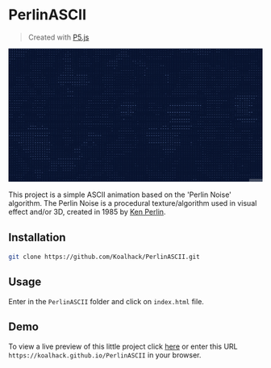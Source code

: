 # PerlinASCII

> Created with [P5.js](https://p5js.org)

![PerlinASCII](./assets/perlin_ascii_banner.gif)

This project is a simple ASCII animation based on the 'Perlin Noise' algorithm.
The Perlin Noise is a procedural texture/algorithm used in visual effect and/or 3D, created in 1985 by [Ken Perlin](https://en.wikipedia.org/wiki/Ken_Perlin).

## Installation

```bash
git clone https://github.com/Koalhack/PerlinASCII.git
```

## Usage

Enter in the `PerlinASCII` folder and click on `index.html` file.

## Demo

To view a live preview of this little project click [here](https://koalhack.github.io/PerlinASCII) or enter this URL `https://koalhack.github.io/PerlinASCII` in your browser.
